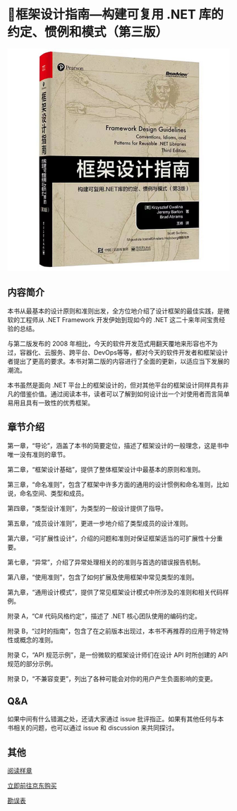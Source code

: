# 📕框架设计指南—构建可复用 .NET 库的约定、惯例和模式（第三版）

![Book cover](./assets/Book%20cover.jpg)

## 内容简介

本书从最基本的设计原则和准则出发，全方位地介绍了设计框架的最佳实践，是微软的工程师从 .NET Framework 开发伊始到现如今的 .NET 这二十来年间宝贵经验的总结。

与第二版发布的 2008 年相比，今天的软件开发范式用翻天覆地来形容也不为过，容器化、云服务、跨平台、DevOps等等，都对今天的软件开发者和框架设计者提出了更高的要求。本书对第二版的内容进行了全面的更新，以适应当下发展的潮流。

本书虽然是面向 .NET 平台上的框架设计的，但对其他平台的框架设计同样具有非凡的借鉴价值。通过阅读本书，读者可以了解到如何设计出一个对使用者而言简单易用且具有一致性的优秀框架。

## 章节介绍

第一章，“导论”，涵盖了本书的简要定位，描述了框架设计的一般理念，这是书中唯一没有准则的章节。

第二章，“框架设计基础”，提供了整体框架设计中最基本的原则和准则。

第三章，“命名准则”，包含了框架中许多方面的通用的设计惯例和命名准则，比如说，命名空间、类型和成员。

第四章，“类型设计准则”，为类型的一般设计提供了指导。

第五章，“成员设计准则”，更进一步地介绍了类型成员的设计准则。

第六章，“可扩展性设计”，介绍的问题和准则对保证框架适当的可扩展性十分重要。

第七章，“异常”，介绍了异常处理相关的的准则与首选的错误报告机制。

第八章，“使用准则”，包含了如何扩展及使用框架中常见类型的准则。

第九章，“通用设计模式”，提供了常见框架设计模式中所涉及的准则和相关代码样例。

附录 A，“C# 代码风格约定”，描述了 .NET 核心团队使用的编码约定。

附录 B，“过时的指南”，包含了在之前版本出现过，本书不再推荐的应用于特定特性或概念的准则。

附录 C，“API 规范示例”，是一份微软的框架设计师们在设计 API 时所创建的 API 规范的部分示例。

附录 D，“不兼容变更”，列出了各种可能会对你的用户产生负面影响的变更。

## Q&A

如果中间有什么错漏之处，还请大家通过 issue 批评指正。如果有其他任何与本书相关的问题，也可以通过 issue 和 discussion 来共同探讨。

## 其他

[阅读样章](./framework-design-guidelines-cn-3rd-sample.pdf)

[立即前往京东购买](https://u.jd.com/QzTaW2k)

[勘误表](./Corrigenda.md)
